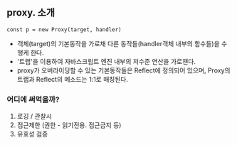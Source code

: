 ## proxy. 소개

`const p = new Proxy(target, handler)`

- 객체(target)의 기본동작을 가로채 다른 동작들(handler객체 내부의 함수들)을 수행케 한다.
- '트랩'을 이용하여 자바스크립트 엔진 내부의 저수준 연산을 가로챈다.
- proxy가 오버라이딩할 수 있는 기본동작들은 Reflect에 정의되어 있으며, Proxy의 트랩과 Reflect의 메소드는 1:1로 매칭된다.

### 어디에 써먹을까?

1. 로깅 / 관찰시
2. 접근제한 (권한 - 읽기전용. 접근금지 등)
3. 유효성 검증
